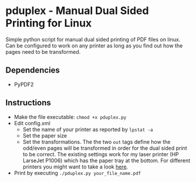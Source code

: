 # pduplex - Manual Dual Sided Printing for Linux

Simple python script for manual dual sided printing of PDF files on linux. Can be configured to work on any printer as long as you find out how the pages need to be transformed.

## Dependencies
- PyPDF2

## Instructions
- Make the file executable: `chmod +x pduplex.py`
- Edit config.xml
    - Set the name of your printer as reported by `lpstat -a`
    - Set the paper size
    -  Set the transformations. The the two `out` tags define how the odd/even pages will be transformed in order for the dual sided print to be correct. The existing settings work for my laser printer (HP LarseJet P1006) which has the paper tray at the bottom. For different printers you might want to take a look [here](http://duramecho.com/ComputerInformation/HowToDoTwoSidedPrinting/).
- Print by executing `./pduplex.py your_file_name.pdf`
